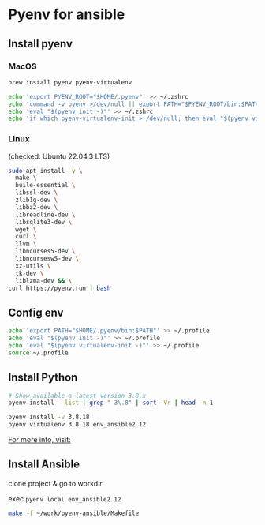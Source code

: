 # Pyenv for ansible

## Install pyenv

### MacOS

```sh
brew install pyenv pyenv-virtualenv

echo 'export PYENV_ROOT="$HOME/.pyenv"' >> ~/.zshrc
echo 'command -v pyenv >/dev/null || export PATH="$PYENV_ROOT/bin:$PATH"' >> ~/.zshrc
echo 'eval "$(pyenv init -)"' >> ~/.zshrc
echo 'if which pyenv-virtualenv-init > /dev/null; then eval "$(pyenv virtualenv-init -)"; fi'  >> ~/.zshrc
```

### Linux

(checked: Ubuntu 22.04.3 LTS)

```sh
sudo apt install -y \
  make \
  buile-essential \
  libssl-dev \
  zlib1g-dev \
  libbz2-dev \
  libreadline-dev \
  libsqlite3-dev \
  wget \
  curl \
  llvm \
  libncurses5-dev \
  libncursesw5-dev \
  xz-utils \
  tk-dev \
  liblzma-dev && \
curl https://pyenv.run | bash
```

## Config env

```sh
echo 'export PATH="$HOME/.pyenv/bin:$PATH"' >> ~/.profile
echo 'eval "$(pyenv init -)"' >> ~/.profile
echo 'eval "$(pyenv virtualenv-init -)"' >> ~/.profile
source ~/.profile
```

## Install Python

```sh
# Show available a latest version 3.8.x
pyenv install --list | grep " 3\.8" | sort -Vr | head -n 1

pyenv install -v 3.8.18
pyenv virtualenv 3.8.18 env_ansible2.12
```

[For more info, visit:](https://github.com/pyenv/pyenv-installer)

## Install Ansible

clone project & go to workdir

exec `pyenv local env_ansible2.12`

```sh
make -f ~/work/pyenv-ansible/Makefile
```
